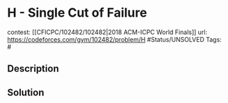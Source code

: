 # H - Single Cut of Failure

contest: [[CFICPC/102482/102482|2018 ACM-ICPC World Finals]]
url: https://codeforces.com/gym/102482/problem/H
#Status/UNSOLVED
Tags: #

## Description

## Solution

